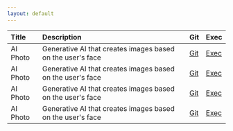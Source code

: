 ```yaml
---
layout: default
---
```


| Title        | Description         | Git | Exec |
|:-------------|:------------------|:------|:------|
| AI Photo     | Generative AI that creates images based on the user's face | [Git](https://github.com/enozdev)  | [Exec](http://www.naver.com)  |
| AI Photo     | Generative AI that creates images based on the user's face | [Git](https://github.com/enozdev)  | [Exec](http://www.naver.com)  |
| AI Photo     | Generative AI that creates images based on the user's face | [Git](https://github.com/enozdev)  | [Exec](http://www.naver.com)  |
| AI Photo     | Generative AI that creates images based on the user's face | [Git](https://github.com/enozdev)  | [Exec](http://www.naver.com)  |
